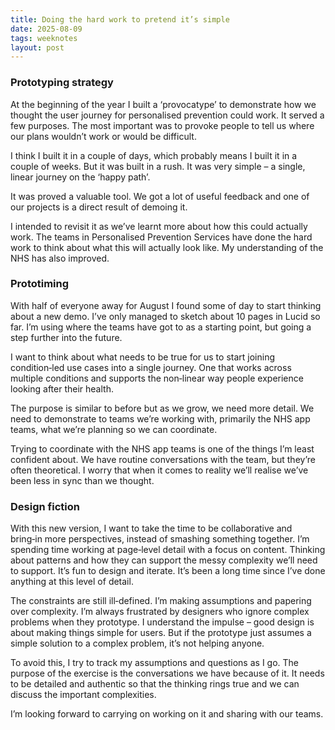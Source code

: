 ```yaml
---
title: Doing the hard work to pretend it’s simple
date: 2025-08-09
tags: weeknotes
layout: post
---
```


### Prototyping strategy

At the beginning of the year I built a ‘provocatype’ to demonstrate how we thought the user journey for personalised prevention could work. It served a few purposes. The most important was to provoke people to tell us where our plans wouldn’t work or would be difficult.

I think I built it in a couple of days, which probably means I built it in a couple of weeks. But it was built in a rush. It was very simple – a single, linear journey on the ‘happy path’.

It was proved a valuable tool. We got a lot of useful feedback and one of our projects is a direct result of demoing it.

I intended to revisit it as we’ve learnt more about how this could actually work. The teams in Personalised Prevention Services have done the hard work to think about what this will actually look like. My understanding of the NHS has also improved.

### Prototiming

With half of everyone away for August I found some of day to start thinking about a new demo. I’ve only managed to sketch about 10 pages in Lucid so far. I’m using where the teams have got to as a starting point, but going a step further into the future.

I want to think about what needs to be true for us to start joining condition‑led use cases into a single journey. One that works across multiple conditions and supports the non‑linear way people experience looking after their health.

The purpose is similar to before but as we grow, we need more detail. We need to demonstrate to teams we’re working with, primarily the NHS app teams, what we’re planning so we can coordinate.

Trying to coordinate with the NHS app teams is one of the things I’m least confident about. We have routine conversations with the team, but they’re often theoretical. I worry that when it comes to reality we’ll realise we’ve been less in sync than we thought.

### Design fiction

With this new version, I want to take the time to be collaborative and bring‑in more perspectives, instead of smashing something together. I’m spending time working at page‑level detail with a focus on content. Thinking about patterns and how they can support the messy complexity we’ll need to support. It’s fun to design and iterate. It’s been a long time since I’ve done anything at this level of detail.

The constraints are still ill‑defined. I’m making assumptions and papering over complexity. I’m always frustrated by designers who ignore complex problems when they prototype. I understand the impulse – good design is about making things simple for users. But if the prototype just assumes a simple solution to a complex problem, it’s not helping anyone.

To avoid this, I try to track my assumptions and questions as I go. The purpose of the exercise is the conversations we have because of it. It needs to be detailed and authentic so that the thinking rings true and we can discuss the important complexities.

I’m looking forward to carrying on working on it and sharing with our teams.
